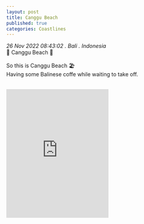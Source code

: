 ```yaml
---
layout: post
title: Canggu Beach
published: true
categories: Coastlines
---
```

_26 Nov 2022 08:43:02 . Bali . Indonesia_
<br>
📍 Canggu Beach 📍
<br>
<br>
So this is Canggu Beach 🏖️
<br>
Having some Balinese coffe while waiting to take off.
<br>
<!--more-->
<br>
<iframe width="270" height="340" src="https://www.youtube.com/embed/GhsOfyExsmU" frameborder="0" allow="accelerometer; autoplay; encrypted-media; gyroscope; picture-in-picture" allowfullscreen></iframe>


